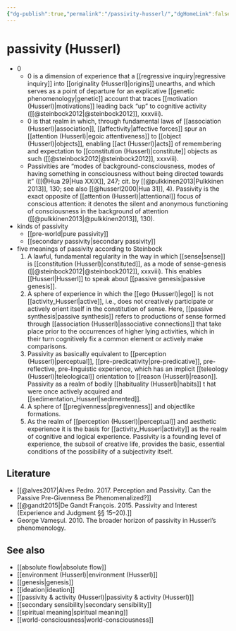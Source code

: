 ```yaml
---
{"dg-publish":true,"permalink":"/passivity-husserl/","dgHomeLink":false,"dgPassFrontmatter":false}
---
```


# passivity (Husserl)
- 0
	- 0 is a dimension of experience that a [[regressive inquiry|regressive inquiry]] into [[originality (Husserl)|origins]] unearths, and which serves as a point of departure for an explicative [[genetic phenomenology|genetic]] account that traces [[motivation (Husserl)|motivations]] leading back “up” to cognitive activity ([[@steinbock2012|@steinbock2012]], xxxviii).
	- 0 is that realm in which, through fundamental laws of [[association (Husserl)|association]], [[affectivity|affective forces]] spur an [[attention (Husserl)|egoic attentiveness]] to [[object (Husserl)|objects]], enabling [[act (Husserl)|acts]] of remembering and expectation to [[constitution (Husserl)|constitute]] objects as such ([[@steinbock2012|@steinbock2012]], xxxviii).
	- Passivities are “modes of background-consciousness, modes of having something in consciousness without being directed towards it” ([[@Hua 29|Hua XXIX]], 247; cit. by [[@pulkkinen2013|Pulkkinen 2013]], 130; see also [[@husserl2000|Hua 31]], 4). Passivity is the exact opposite of [[attention (Husserl)|attentional]] focus of conscious attention: it denotes the silent and anonymous functioning of consciousness in the background of attention ([[@pulkkinen2013|@pulkkinen2013]], 130).  
- kinds of passivity
	- [[pre-world|pure passivity]]
	- [[secondary passivity|secondary passivity]]
- five meanings of passivity according to Steinbock
	1. A lawful, fundamental regularity in the way in which [[sense|sense]] is [[constitution (Husserl)|constituted]], as a mode of sense-genesis ([[@steinbock2012|@steinbock2012]], xxxviii). This enables [[Husserl|Husserl]] to speak about [[passive genesis|passive genesis]].
	2. A sphere of experience in which the [[ego (Husserl)|ego]] is not [[activity_Husserl|active]], i.e., does not creatively participate or actively orient itself in the constitution of sense. Here, [[passive synthesis|passive synthesis]] refers to productions of sense formed through [[association (Husserl)|associative connections]] that take place prior to the occurrences of higher lying activities, which in their turn cognitively fix a common element or actively make comparisons. 
	3. Passivity as basically equivalent to [[perception (Husserl)|perceptual]], [[pre-predicativity|pre-predicative]], pre-reflective, pre-linguistic experience, which has an implicit [[teleology (Husserl)|teleological]] orientation to [[reason (Husserl)|reason]]. Passivity as a realm of bodily [[habituality (Husserl)|habits]] t hat were once actively acquired and [[sedimentation_Husserl|sedimented]]. 
	4. A sphere of [[pregivenness|pregivenness]] and objectlike formations. 
	5. As the realm of [[perception (Husserl)|perceptual]] and aesthetic experience it is the basis for [[activity_Husserl|activity]] as the realm of cognitive and logical experience. Passivity is a founding level of experience, the subsoil of creative life, provides the basic, essential conditions of the possibility of a subjectivity itself.


## Literature
- [[@alves2017|Alves Pedro. 2017. Perception and Passivity. Can the Passive Pre-Givenness Be Phenomenalized?]]
- [[@gandt2015|De Gandt François. 2015. Passivity and Interest (Experience and Judgment §§ 15–20).]]
- George Vameşul. 2010. The broader horizon of passivity in Husserl’s phenomenology.


## See also
- [[absolute flow|absolute flow]]
- [[environment (Husserl)|environment (Husserl)]]
- [[genesis|genesis]]
- [[ideation|ideation]]
- [[passivity & activity (Husserl)|passivity & activity (Husserl)]]
- [[secondary sensibility|secondary sensibility]]
- [[spiritual meaning|spiritual meaning]]
- [[world-consciousness|world-consciousness]]

